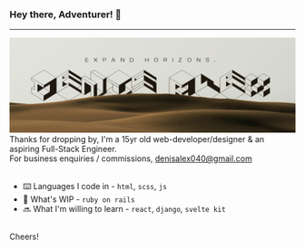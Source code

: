 ### Hey there, Adventurer! 👋
- - -

![Alt Text](https://raw.githubusercontent.com/devdenisalex/devdenisalex/main/banner.png)
<br>
Thanks for dropping by, I'm a 15yr old web-developer/designer & an aspiring Full-Stack Engineer.
<br>
For business enquiries / commissions, denisalex040@gmail.com
<br>
<br>
- ⌨️ Languages I code in - `html`, `scss`, `js` 
- 🚧 What's WIP - `ruby on rails`
- 🔜 What I'm willing to learn - `react`, `django`, `svelte kit` 
<br>
Cheers!


